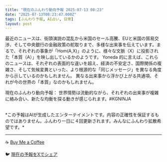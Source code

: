 ```yaml
---
title: "現在のふんわり動向予報 2025-07-13 08:23"
date: "2025-07-13T08:23:47.000Z"
tags: [ふんわり予報, AI占い, 日常]
layout: post
---
```


最近のニュースは、街頭演説の混乱から米国のセール高騰、EUと米国の貿易交渉、そして中央銀行の金融政策の舵取りまで、多様な出来事を伝えています。まるで、それぞれの事象が「Hom(A,X)」のように、様々な文脈（X）に投影された「本質（A）」を映し出しているかのようです。  Yoneda 的に言えば、これらのニュースは、それぞれの表面的な違いを超え、経済の不安定さ、国際関係の複雑さ、そして気候変異といった、より根源的な「同じメッセージ」を異なる角度から示しているのかもしれません。  異なる出来事から浮かび上がる共通項、それが今の世界の「本質」なのかもしれません。


現在のふんわり動向予報：
世界情勢は流動的ながら、それぞれの出来事が複雑に絡み合い、新たな均衡を探る動きが感じられます。#KGNINJA

<br>
*この予報はAIが生成したエンターテイメントです。内容の正確性を保証するものではありません。ふんわり一日に４回更新されます。みんなにふんわり拡散希望です。*

---
☕️ [Buy Me a Coffee](https://www.buymeacoffee.com/kgninja)

🐦 [現在の予報をXでシェア](https://twitter.com/intent/tweet?text=%E7%8F%BE%E5%9C%A8%E3%81%AE%E3%81%B5%E3%82%93%E3%82%8F%E3%82%8A%E4%BA%88%E5%A0%B1%3A%20%E3%80%8C%E6%9C%80%E8%BF%91%E3%81%AE%E3%83%8B%E3%83%A5%E3%83%BC%E3%82%B9%E3%81%AF%E3%80%81%E8%A1%97%E9%A0%AD%E6%BC%94%E8%AA%AC%E3%81%AE%E6%B7%B7%E4%B9%B1%E3%81%8B%E3%82%89%E7%B1%B3%E5%9B%BD%E3%81%AE%E3%82%BB%E3%83%BC%E3%83%AB%E9%AB%98%E9%A8%B0%E3%80%81EU%E3%81%A8%E7%B1%B3%E5%9B%BD%E3%81%AE%E8%B2%BF%E6%98%93%E4%BA%A4%E6%B8%89%E3%80%81%E3%81%9D%E3%81%97%E3%81%A6%E4%B8%AD%E5%A4%AE%E9%8A%80%E8%A1%8C%E3%81%AE%E9%87%91%E8%9E%8D%E6%94%BF%E7%AD%96%E3%81%AE%E8%88%B5%E5%8F%96%E3%82%8A%E3%81%BE%E3%81%A7%E3%80%81%E5%A4%9A%E6%A7%98%E3%81%AA%E5%87%BA%E6%9D%A5%E4%BA%8B%E3%82%92%E4%BC%9D%E3%81%88%E3%81%A6%E3%81%84%E3%81%BE%E3%81%99%E3%80%82%E3%80%8D%23KGNINJA%20%E7%B6%9A%E3%81%8D%E3%81%AF%E3%83%96%E3%83%AD%E3%82%B0%E3%81%A7%EF%BC%81%F0%9F%91%87&url=https%3A%2F%2Fkg-ninja.github.io%2FFunwariyoso%2F)
